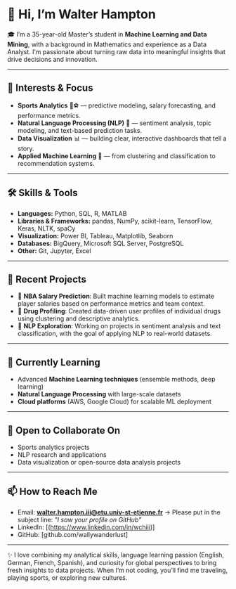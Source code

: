 # 👋 Hi, I’m Walter Hampton  

🎓 I’m a 35-year-old Master’s student in **Machine Learning and Data Mining**, with a background in Mathematics and experience as a Data Analyst. I’m passionate about turning raw data into meaningful insights that drive decisions and innovation.  

---

## 🔬 Interests & Focus  
- **Sports Analytics** 🏀⚽ — predictive modeling, salary forecasting, and performance metrics.  
- **Natural Language Processing (NLP)** 💬 — sentiment analysis, topic modeling, and text-based prediction tasks.  
- **Data Visualization** 📊 — building clear, interactive dashboards that tell a story.  
- **Applied Machine Learning** 🤖 — from clustering and classification to recommendation systems.  

---

## 🛠️ Skills & Tools  
- **Languages:** Python, SQL, R, MATLAB  
- **Libraries & Frameworks:** pandas, NumPy, scikit-learn, TensorFlow, Keras, NLTK, spaCy  
- **Visualization:** Power BI, Tableau, Matplotlib, Seaborn  
- **Databases:** BigQuery, Microsoft SQL Server, PostgreSQL  
- **Other:** Git, Jupyter, Excel  

---

## 🚀 Recent Projects  
- 🏀 **NBA Salary Prediction**: Built machine learning models to estimate player salaries based on performance metrics and team context.  
- 💊 **Drug Profiling**: Created data-driven user profiles of individual drugs using clustering and descriptive analytics.  
- 💬 **NLP Exploration**: Working on projects in sentiment analysis and text classification, with the goal of applying NLP to real-world datasets.  

---

## 🌱 Currently Learning  
- Advanced **Machine Learning techniques** (ensemble methods, deep learning)  
- **Natural Language Processing** with large-scale datasets  
- **Cloud platforms** (AWS, Google Cloud) for scalable ML deployment  

---

## 🤝 Open to Collaborate On  
- Sports analytics projects  
- NLP research and applications  
- Data visualization or open-source data analysis projects  

---

## 📫 How to Reach Me  
- Email: **walter.hampton.iii@etu.univ-st-etienne.fr** → Please put in the subject line: *"I saw your profile on GitHub"*  
- LinkedIn: [(https://www.linkedin.com/in/wchiii)]  
- GitHub: [github.com/wallywanderlust]

---

✨ I love combining my analytical skills, language learning passion (English, German, French, Spanish), and curiosity for global perspectives to bring fresh insights to data projects. When I’m not coding, you’ll find me traveling, playing sports, or exploring new cultures.  
